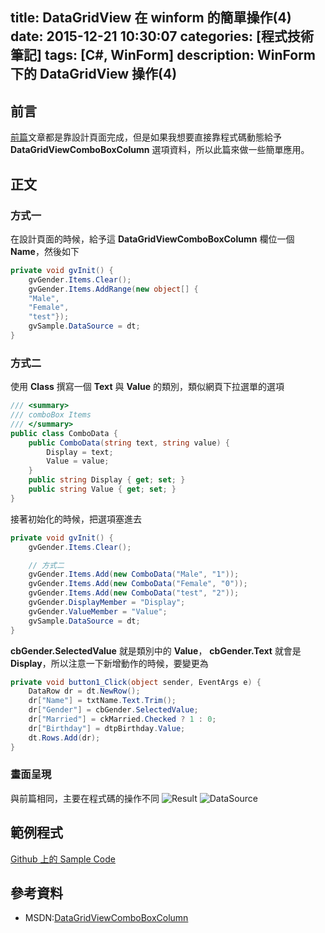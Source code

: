 title: DataGridView 在 winform 的簡單操作(4)
date: 2015-12-21 10:30:07
categories: [程式技術筆記]
tags: [C#, WinForm]
description: WinForm 下的 DataGridView 操作(4)
---
## 前言
[前篇][2]文章都是靠設計頁面完成，但是如果我想要直接靠程式碼動態給予 **DataGridViewComboBoxColumn** 選項資料，所以此篇來做一些簡單應用。
## 正文
### 方式一
在設計頁面的時候，給予這 **DataGridViewComboBoxColumn** 欄位一個 **Name**，然後如下
``` csharp
private void gvInit() {
    gvGender.Items.Clear();
    gvGender.Items.AddRange(new object[] {
    "Male",
    "Female",
    "test"});
    gvSample.DataSource = dt;
}
```

### 方式二
使用 **Class** 撰寫一個 **Text** 與 **Value** 的類別，類似網頁下拉選單的選項
``` csharp
/// <summary>
/// comboBox Items
/// </summary>
public class ComboData {
    public ComboData(string text, string value) {
        Display = text;
        Value = value;
    }
    public string Display { get; set; }
    public string Value { get; set; }
}
```
接著初始化的時候，把選項塞進去
``` csharp
private void gvInit() {
    gvGender.Items.Clear();

    // 方式二
    gvGender.Items.Add(new ComboData("Male", "1"));
    gvGender.Items.Add(new ComboData("Female", "0"));
    gvGender.Items.Add(new ComboData("test", "2"));
    gvGender.DisplayMember = "Display";
    gvGender.ValueMember = "Value";
    gvSample.DataSource = dt;
}
```
**cbGender.SelectedValue** 就是類別中的 **Value**， **cbGender.Text** 就會是 **Display**，所以注意一下新增動作的時候，要變更為
``` csharp
private void button1_Click(object sender, EventArgs e) {
    DataRow dr = dt.NewRow();
    dr["Name"] = txtName.Text.Trim();
    dr["Gender"] = cbGender.SelectedValue;
    dr["Married"] = ckMarried.Checked ? 1 : 0;
    dr["Birthday"] = dtpBirthday.Value;
    dt.Rows.Add(dr);
}
```

### 畫面呈現
與前篇相同，主要在程式碼的操作不同
![Result](https://lh3.googleusercontent.com/Xn8u7YmKByJ3A9IxQQ3UIAwMcpVXrbJ7WNHisMpkY_y1K0p-f2UPFQ_bqdCRpPrvZ4AQJ8Q6rofmlqL4AHZ4joyl4CWl3T_igyWZiuOFZ47yl9tBVKYNxDe_-EMWvNknmRXXZHlDFcSgbXdrA0GvhXfzaYnVB3yoIAnnUEVUYiWXZsXx6l8udaQMJrp56sO0N8nbrkX5WpAHLcfTAkbNpFufDTd9KC_Qw3_qlP9gj5zCJbMxwB_wYgSTA0lf6imX2K-4QhBHMCoruTlsKQj2DY9ChKlkrbLxEgns7rkcvVRNokQXyddUyj3bK-dw-t0BRaWyQCSVv2p-bxE0hYvM-bjulZvVAbFxjldQuD7mz6O2CY1qB1JSsMoFRPcR5DWdvpjEJhC3yyGW3lgUytfdsSIiTyqCvnOeFiAElYMaVXbkGPTunUImupU3tlcDSktZgXIac6RkYXDsSxv4HqU2MKbkX7Coulbdp2p6_rJZa55wdHRTgw_TtquobnMSqzGXmX-tLiq7Dzrh4DgHzydKAs8__gQU0vi2ys6J7DOHB_YXmLnXy0Sl26cVTz9QKQWzKwIWBXhmiQ2tRFYozHfGXsknAzjySYk9UJ5_fpVO8vLkkGzF2hKumJY5AxIfwfNaiIW4abmAFmPVboTp7vPXTP-eTynFxhOZz1IfhBYDLw=w694-h483-no)
![DataSource](https://lh3.googleusercontent.com/tpkMY7SlhmIbo_x-ChJqE3Mo5zRqT4krnjBHfTUx3TCztql66Wddb3jUhT5fthH5VdixgfkFAPfjTJnY-qf84XhhU6suzhDBHFranSIz58QuNbz-6RRvCoMxZ4QihKmoJ2Zf7g6PhyOnNttp5PCUgqMDiNvgkGIyO1rpaXd3gQqiiAaCrQoNvk5d5LkudVsd2S8XalaJuxVK0T2WypNFVVkeqVMqh---ts2miUKlmWsyEnw0nIiLJVvWyvGBnPb44E5nwazD-4_QykNYGaEGDFnZpvs7hw6bqMAYi6d2m1PCMu5Q3xZzeLxnik42G-koXyb-EUaeWMnMJepRrCsApYm1yAzZmBf96KSDK2eSREoQwqPQLTIFAGwIYRtiehg8LvjFJil50elUyfONMM-SBfnVFKbUfixEZ6og3DHjvvrapa35fHPfS-rtL-fxDGRj3jeqPGp8aEaQIPT5HhZQy_bz_GsaftYIKAauEfPY7MI00fiXaMwdiUsm2guL3X1WzXaEJK_klic-VVMWmISyTRFNet9gNVPbHFm7q-9e_3WLzxkXRMxaxMABkvoCTLlor_lWRAmsorJbWXaTlBxkw2FDumKKqV5j6wPt3Q9YoQTsReSRXcneFaQYmQ2vggDCR0TROqNillwJx4XaOeCsAoknkypZGS7QocXdQ6rftA=w853-h197-no)

## 範例程式
[Github 上的 Sample Code][3]
## 參考資料
- MSDN:[DataGridViewComboBoxColumn][1]

[1]: https://msdn.microsoft.com/zh-tw/library/system.windows.forms.datagridviewcomboboxcolumn(v=vs.110).aspx "MSDN:DataGridViewComboBoxColumn 類別"
[2]: http://shunnien.github.io/2015/12/17/DataGridView-in-winform-3/ "DataGridView 在 Winform 的簡單操作(3)"
[3]: https://github.com/shunnien/DataGridView-winform "Github:DataGridView-winform"